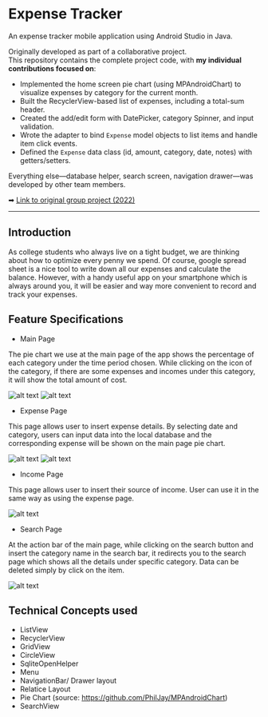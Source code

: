 # Expense Tracker

An expense tracker mobile application using Android Studio in Java.


Originally developed as part of a collaborative project.  
This repository contains the complete project code, with **my individual contributions focused on**:
  - Implemented the home screen pie chart (using MPAndroidChart) to visualize expenses by category for the current month.  
  - Built the RecyclerView-based list of expenses, including a total-sum header.  
  - Created the add/edit form with DatePicker, category Spinner, and input validation.
  - Wrote the adapter to bind `Expense` model objects to list items and handle item click events.
  - Defined the `Expense` data class (id, amount, category, date, notes) with getters/setters.

Everything else—database helper, search screen, navigation drawer—was developed by other team members.

➡ [Link to original group project (2022)](https://github.com/joling6027/W22G08_expense-tracking-app)

---

## Introduction
As college students who always live on a tight budget, we are thinking about how to optimize every penny we spend. 
Of course, google spread sheet is a nice tool to write down all our expenses and calculate the balance. 
However, with a handy useful app on your smartphone which is always around you, it will be easier and way more convenient to record and track your expenses.

## Feature Specifications
- Main Page

The pie chart we use at the main page of the app shows the percentage of each category under the time period chosen. 
While clicking on the icon of the category, if there are some expenses and incomes under this category, it will show the total amount of cost.


![alt text](https://github.com/joling6027/W22G08_expense-tracking-app/blob/main/app/src/main/res/drawable/splash.png "splash")
![alt text](https://github.com/joling6027/W22G08_expense-tracking-app/blob/main/app/src/main/res/drawable/mainPage_withoutData.png "main page without data")

- Expense Page

This page allows user to insert expense details. 
By selecting date and category, users can input data into the local database and the corresponding expense will be shown on the main page pie chart.

![alt text](https://github.com/joling6027/W22G08_expense-tracking-app/blob/main/app/src/main/res/drawable/expense_page.png "expense page calculator view")
![alt text](https://github.com/joling6027/W22G08_expense-tracking-app/blob/main/app/src/main/res/drawable/expense_page_cat.png "expense page with category")

- Income Page

This page allows user to insert their source of income. User can use it in the same way as using the expense page.

![alt text](https://github.com/joling6027/W22G08_expense-tracking-app/blob/main/app/src/main/res/drawable/income_page.png "income page")

- Search Page

At the action bar of the main page, while clicking on the search button and insert the category name in the search bar, 
it redirects you to the search page which shows all the details under specific category. Data can be deleted simply by click on the item.

![alt text](https://github.com/joling6027/W22G08_expense-tracking-app/blob/main/app/src/main/res/drawable/search_page.png "search page")

## Technical Concepts used
- ListView
- RecyclerView
- GridView
- CircleView
- SqliteOpenHelper
- Menu
- NavigationBar/ Drawer layout
- Relatice Layout
- Pie Chart (source: https://github.com/PhilJay/MPAndroidChart)
- SearchView

